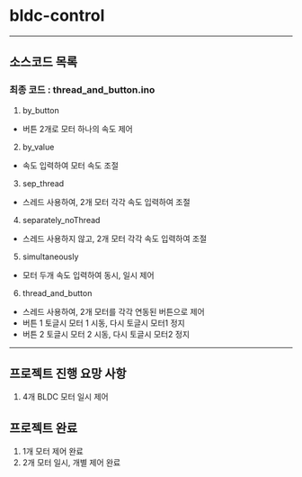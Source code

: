 # bldc-control

---

## 소스코드 목록
### 최종 코드 : thread_and_button.ino
1. by_button
- 버튼 2개로 모터 하나의 속도 제어

2. by_value
- 속도 입력하여 모터 속도 조절

3. sep_thread
- 스레드 사용하여, 2개 모터 각각 속도 입력하여 조절

4. separately_noThread
- 스레드 사용하지 않고, 2개 모터 각각 속도 입력하여 조절

5. simultaneously
- 모터 두개 속도 입력하여 동시, 일시 제어

6. thread_and_button
- 스레드 사용하여, 2개 모터를 각각 연동된 버튼으로 제어
- 버튼 1 토글시 모터 1 시동, 다시 토글시 모터1 정지
- 버튼 2 토글시 모터 2 시동, 다시 토글시 모터2 정지

--- 

## 프로젝트 진행 요망 사항
1. 4개 BLDC 모터 일시 제어 

## 프로젝트 완료
1. 1개 모터 제어 완료
2. 2개 모터 일시, 개별 제어 완료
